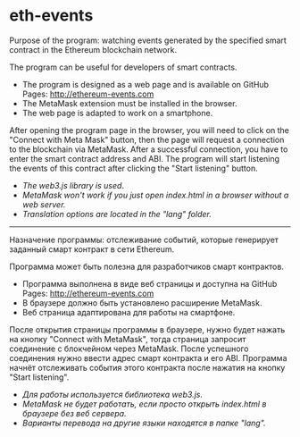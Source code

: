 # eth-events


Purpose of the program: watching events generated by the specified smart contract in the Ethereum blockchain network.

The program can be useful for developers of smart contracts.

* The program is designed as a web page and is available on GitHub Pages: http://ethereum-events.com
* The MetaMask extension must be installed in the browser.
* The web page is adapted to work on a smartphone.

After opening the program page in the browser, you will need to click on the "Connect with Meta Mask" button, then the page will request a connection to the blockchain via MetaMask. After a successful connection, you have to enter the smart contract address and ABI. The program will start listening the events of this contract after clicking the "Start listening" button.

* *The web3.js library is used*.
* *MetaMask won't work if you just open index.html in a browser without a web server.*
* *Translation options are located in the "lang" folder.*
------
Назначение программы: отслеживание событий, которые генерирует заданный смарт контракт в сети Ethereum.

Программа может быть полезна для разработчиков смарт контрактов.

* Программа выполнена в виде веб страницы и доступна на GitHub Pages: http://ethereum-events.com
* В браузере должно быть установлено расширение MetaMask.
* Веб страница адаптирована для работы на смартфоне.

После открытия страницы программы в браузере, нужно будет нажать на кнопку "Connect with MetaMask", тогда страница запросит соединение с блокчейном через MetaMask. После успешного соединения нужно ввести адрес смарт контракта и его ABI. Программа начнёт отслеживать события этого контракта после нажатия на кнопку "Start listening".

* *Для работы используется библиотека web3.js.*
* *MetaMask не будет работать, если просто открыть index.html в браузере без веб сервера.*
* *Варианты перевода на другие языки находятся в папке "lang".*
